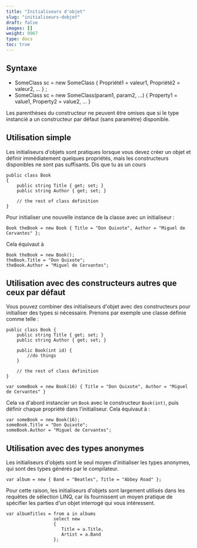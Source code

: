 ```yaml
---
title: "Initialiseurs d'objet"
slug: "initialiseurs-dobjet"
draft: false
images: []
weight: 9967
type: docs
toc: true
---
```


## Syntaxe
- SomeClass sc = new SomeClass { Propriété1 = valeur1, Propriété2 = valeur2, ... } ;
- SomeClass sc = new SomeClass(param1, param2, ...) { Property1 = value1, Property2 = value2, ... }

Les parenthèses du constructeur ne peuvent être omises que si le type instancié a un constructeur par défaut (sans paramètre) disponible.

## Utilisation simple
Les initialiseurs d'objets sont pratiques lorsque vous devez créer un objet et définir immédiatement quelques propriétés, mais les constructeurs disponibles ne sont pas suffisants. Dis que tu as un cours

    public class Book
    {
        public string Title { get; set; }
        public string Author { get; set; }

        // the rest of class definition
    }

Pour initialiser une nouvelle instance de la classe avec un initialiseur :

    Book theBook = new Book { Title = "Don Quixote", Author = "Miguel de Cervantes" };

Cela équivaut à

    Book theBook = new Book();
    theBook.Title = "Don Quixote";
    theBook.Author = "Miguel de Cervantes";

## Utilisation avec des constructeurs autres que ceux par défaut
Vous pouvez combiner des initialiseurs d'objet avec des constructeurs pour initialiser des types si nécessaire. Prenons par exemple une classe définie comme telle :


    public class Book {
        public string Title { get; set; }
        public string Author { get; set; }
    
        public Book(int id) {
            //do things
        }

        // the rest of class definition
    }

    var someBook = new Book(16) { Title = "Don Quixote", Author = "Miguel de Cervantes" }

Cela va d'abord instancier un `Book` avec le constructeur `Book(int)`, puis définir chaque propriété dans l'initialiseur. Cela équivaut à :

    var someBook = new Book(16);
    someBook.Title = "Don Quixote";
    someBook.Author = "Miguel de Cervantes";

## Utilisation avec des types anonymes
Les initialiseurs d'objets sont le seul moyen d'initialiser les types anonymes, qui sont des types générés par le compilateur.

    var album = new { Band = "Beatles", Title = "Abbey Road" };

Pour cette raison, les initialiseurs d'objets sont largement utilisés dans les requêtes de sélection LINQ, car ils fournissent un moyen pratique de spécifier les parties d'un objet interrogé qui vous intéressent.

    var albumTitles = from a in albums 
                      select new 
                      { 
                         Title = a.Title, 
                         Artist = a.Band 
                      };

